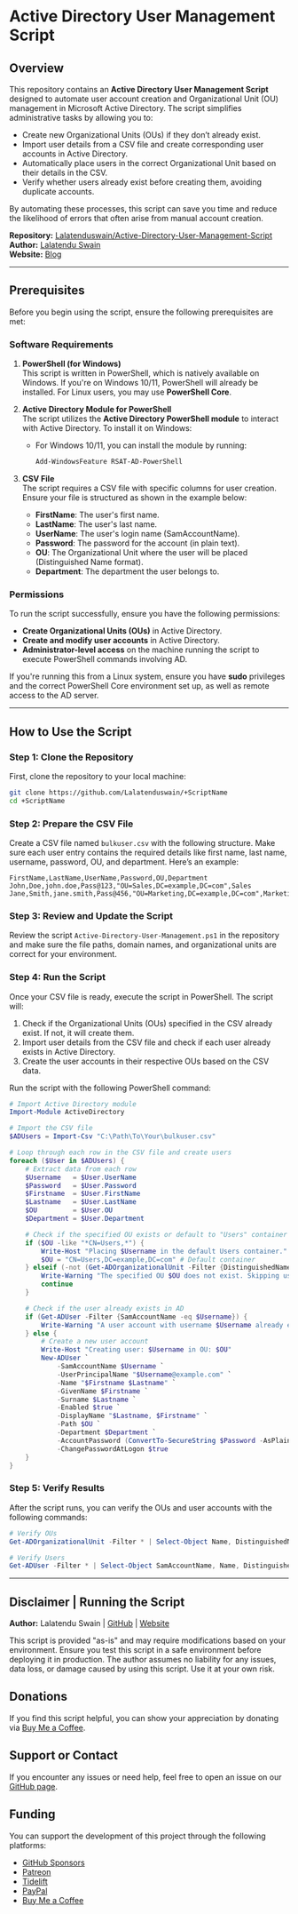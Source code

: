 # Active Directory User Management Script

## Overview

This repository contains an **Active Directory User Management Script** designed to automate user account creation and Organizational Unit (OU) management in Microsoft Active Directory. The script simplifies administrative tasks by allowing you to:
- Create new Organizational Units (OUs) if they don’t already exist.
- Import user details from a CSV file and create corresponding user accounts in Active Directory.
- Automatically place users in the correct Organizational Unit based on their details in the CSV.
- Verify whether users already exist before creating them, avoiding duplicate accounts.

By automating these processes, this script can save you time and reduce the likelihood of errors that often arise from manual account creation.

**Repository:** [Lalatenduswain/Active-Directory-User-Management-Script](https://github.com/Lalatenduswain/Active-Directory-User-Management-Script/)  
**Author:** [Lalatendu Swain](https://github.com/Lalatenduswain)  
**Website:** [Blog](https://blog.lalatendu.info/)

---

## Prerequisites

Before you begin using the script, ensure the following prerequisites are met:

### Software Requirements

1. **PowerShell (for Windows)**  
   This script is written in PowerShell, which is natively available on Windows. If you're on Windows 10/11, PowerShell will already be installed. For Linux users, you may use **PowerShell Core**.

2. **Active Directory Module for PowerShell**  
   The script utilizes the **Active Directory PowerShell module** to interact with Active Directory. To install it on Windows:
   - For Windows 10/11, you can install the module by running:
     ```powershell
     Add-WindowsFeature RSAT-AD-PowerShell
     ```

3. **CSV File**  
   The script requires a CSV file with specific columns for user creation. Ensure your file is structured as shown in the example below:
   - **FirstName**: The user's first name.
   - **LastName**: The user's last name.
   - **UserName**: The user's login name (SamAccountName).
   - **Password**: The password for the account (in plain text).
   - **OU**: The Organizational Unit where the user will be placed (Distinguished Name format).
   - **Department**: The department the user belongs to.

### Permissions

To run the script successfully, ensure you have the following permissions:
- **Create Organizational Units (OUs)** in Active Directory.
- **Create and modify user accounts** in Active Directory.
- **Administrator-level access** on the machine running the script to execute PowerShell commands involving AD.

If you're running this from a Linux system, ensure you have **sudo** privileges and the correct PowerShell Core environment set up, as well as remote access to the AD server.

---

## How to Use the Script

### Step 1: Clone the Repository

First, clone the repository to your local machine:

```bash
git clone https://github.com/Lalatenduswain/+ScriptName
cd +ScriptName
```

### Step 2: Prepare the CSV File

Create a CSV file named `bulkuser.csv` with the following structure. Make sure each user entry contains the required details like first name, last name, username, password, OU, and department. Here’s an example:

```csv
FirstName,LastName,UserName,Password,OU,Department
John,Doe,john.doe,Pass@123,"OU=Sales,DC=example,DC=com",Sales
Jane,Smith,jane.smith,Pass@456,"OU=Marketing,DC=example,DC=com",Marketing
```

### Step 3: Review and Update the Script

Review the script `Active-Directory-User-Management.ps1` in the repository and make sure the file paths, domain names, and organizational units are correct for your environment.

### Step 4: Run the Script

Once your CSV file is ready, execute the script in PowerShell. The script will:
1. Check if the Organizational Units (OUs) specified in the CSV already exist. If not, it will create them.
2. Import user details from the CSV file and check if each user already exists in Active Directory.
3. Create the user accounts in their respective OUs based on the CSV data.

Run the script with the following PowerShell command:

```powershell
# Import Active Directory module
Import-Module ActiveDirectory

# Import the CSV file
$ADUsers = Import-Csv "C:\Path\To\Your\bulkuser.csv"

# Loop through each row in the CSV file and create users
foreach ($User in $ADUsers) {
    # Extract data from each row
    $Username   = $User.UserName
    $Password   = $User.Password
    $Firstname  = $User.FirstName
    $Lastname   = $User.LastName
    $OU         = $User.OU
    $Department = $User.Department

    # Check if the specified OU exists or default to "Users" container
    if ($OU -like "*CN=Users,*") {
        Write-Host "Placing $Username in the default Users container."
        $OU = "CN=Users,DC=example,DC=com" # Default container
    } elseif (-not (Get-ADOrganizationalUnit -Filter {DistinguishedName -eq $OU})) {
        Write-Warning "The specified OU $OU does not exist. Skipping user $Username."
        continue
    }

    # Check if the user already exists in AD
    if (Get-ADUser -Filter {SamAccountName -eq $Username}) {
        Write-Warning "A user account with username $Username already exists in Active Directory."
    } else {
        # Create a new user account
        Write-Host "Creating user: $Username in OU: $OU"
        New-ADUser `
            -SamAccountName $Username `
            -UserPrincipalName "$Username@example.com" `
            -Name "$Firstname $Lastname" `
            -GivenName $Firstname `
            -Surname $Lastname `
            -Enabled $true `
            -DisplayName "$Lastname, $Firstname" `
            -Path $OU `
            -Department $Department `
            -AccountPassword (ConvertTo-SecureString $Password -AsPlainText -Force) `
            -ChangePasswordAtLogon $true
    }
}
```

### Step 5: Verify Results

After the script runs, you can verify the OUs and user accounts with the following commands:

```powershell
# Verify OUs
Get-ADOrganizationalUnit -Filter * | Select-Object Name, DistinguishedName

# Verify Users
Get-ADUser -Filter * | Select-Object SamAccountName, Name, DistinguishedName
```

---

## Disclaimer | Running the Script

**Author:** Lalatendu Swain | [GitHub](https://github.com/Lalatenduswain) | [Website](https://blog.lalatendu.info/)

This script is provided "as-is" and may require modifications based on your environment. Ensure you test this script in a safe environment before deploying it in production. The author assumes no liability for any issues, data loss, or damage caused by using this script. Use it at your own risk.

## Donations

If you find this script helpful, you can show your appreciation by donating via [Buy Me a Coffee](https://www.buymeacoffee.com/lalatendu.swain).

## Support or Contact

If you encounter any issues or need help, feel free to open an issue on our [GitHub page](https://github.com/Lalatenduswain/+ScriptName/issues).

## Funding

You can support the development of this project through the following platforms:
- [GitHub Sponsors](https://github.com/Lalatenduswain)
- [Patreon](https://www.patreon.com/lalatenduswain)
- [Tidelift](https://tidelift.com/funding/latalendu/swain)
- [PayPal](https://www.paypal.com/paypalme/lalatenduswain)
- [Buy Me a Coffee](https://buymeacoffee.com/lalatendu.swain)
